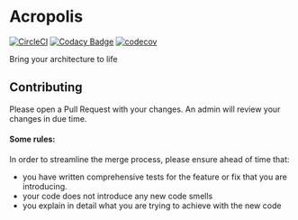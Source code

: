 # Acropolis

[![CircleCI](https://circleci.com/gh/EphyraSoftware/Acropolis.svg?style=shield)](https://circleci.com/gh/EphyraSoftware/Acropolis)
[![Codacy Badge](https://api.codacy.com/project/badge/Grade/769fbbff05d848c889ebb217c74ed914)](https://www.codacy.com/app/ThetaSinner/Acropolis?utm_source=github.com&amp;utm_medium=referral&amp;utm_content=EphyraSoftware/Acropolis&amp;utm_campaign=Badge_Grade)
[![codecov](https://codecov.io/gh/EphyraSoftware/Acropolis/branch/master/graph/badge.svg)](https://codecov.io/gh/EphyraSoftware/Acropolis)

Bring your architecture to life

## Contributing 
Please open a Pull Request with your changes. An admin will review your changes in due time. 

#### Some rules:
In order to streamline the merge process, please ensure ahead of time that:
- you have written comprehensive tests for the feature or fix that you are introducing. 
- your code does not introduce any new code smells
- you explain in detail what you are trying to achieve with the new code
